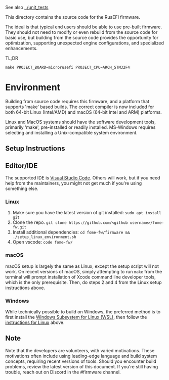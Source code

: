 See also [../unit_tests](../unit_tests)

This directory contains the source code for the RusEFI firmware.

The ideal is that typical end users should be able to use pre-built
firmware.  They should not need to modify or even rebuild from the
source code for basic use, but building from the source code provides
the opportunity for optimization, supporting unexpected engine
configurations, and specialized enhancements.


TL;DR

``make PROJECT_BOARD=microrusefi PROJECT_CPU=ARCH_STM32F4``

# Environment

Building from source code requires this firmware, and a platform that
supports 'make' based builds. The correct compiler is now included for
both 64-bit Linux (Intel/AMD) and macOS (64-bit Intel and ARM) platforms.

Linux and MacOS systems should have the software development tools,
primarily 'make', pre-installed or readily installed.  MS-Windows
requires selecting and installing a Unix-compatible system environment.

## Setup Instructions

## Editor/IDE

The supported IDE is [Visual Studio Code](https://code.visualstudio.com/).
Others will work, but if you need help from the maintainers, you might not
get much if you're using something else.

### Linux

1. Make sure you have the latest version of git installed: `sudo apt install git`
1. Clone the repo. `git clone https://github.com/<github username>/fome-fw.git`
1. Install additional dependencies: `cd fome-fw/firmware && ./setup_linux_environment.sh`
1. Open vscode: `code fome-fw/`

### macOS

macOS setup is largely the same as Linux, except the setup script will not work.
On recent versions of macOS, simply attempting to run `make` from the terminal
will prompt installation of Xcode command line developer tools, which is the only
prerequisite. Then, do steps 2 and 4 from the Linux setup instructions above.

### Windows

While technically possible to build on Windows, the preferred method is to first install
the [Windows Subsystem for Linux (WSL)](), then follow the [instructions for Linux](#linux)
above.

## Note

Note that the developers are volunteers, with varied motivations.
These motivations often include using leading-edge language and build
system concepts, requiring recent versions of tools.  Should you
encounter build problems, review the latest version of this document.
If you're still having trouble, reach out on Discord in the #firmware channel.
